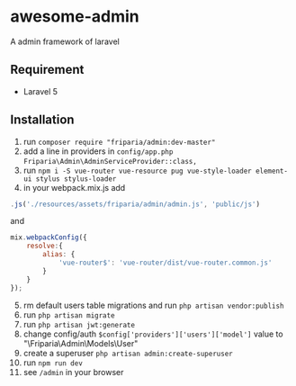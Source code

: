 # awesome-admin
A admin framework of laravel

## Requirement

* Laravel 5

## Installation

1. run `composer require "friparia/admin:dev-master"`
2. add a line in providers in `config/app.php`
`Friparia\Admin\AdminServiceProvider::class,`
3. run `npm i -S vue-router vue-resource pug vue-style-loader element-ui stylus stylus-loader`
4. in your webpack.mix.js add 
```js
.js('./resources/assets/friparia/admin/admin.js', 'public/js')
```
and
```js
mix.webpackConfig({
    resolve:{
        alias: {
            'vue-router$': 'vue-router/dist/vue-router.common.js'
        }
    }
});
```
5. rm default users table migrations and run `php artisan vendor:publish`
6. run `php artisan migrate`
7. run `php artisan jwt:generate`
8. change config/auth `$config['providers']['users']['model']` value to "\\Friparia\\Admin\\Models\\User"
9. create a superuser
`php artisan admin:create-superuser`
10. run `npm run dev`
11. see `/admin` in your browser

